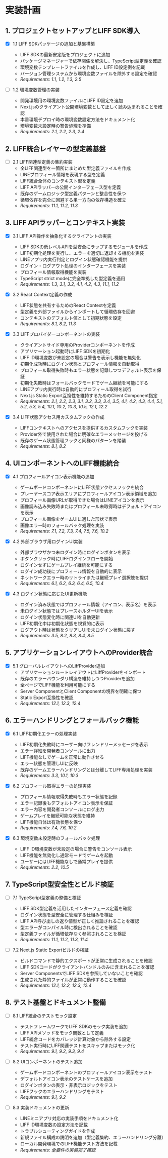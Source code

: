 # 実装計画

## 1. プロジェクトセットアップとLIFF SDK導入

- [x] 1.1 LIFF SDKパッケージの追加と基盤構築
  - LIFF SDKの最新安定版をプロジェクトに追加
  - パッケージマネージャーで依存関係を解決し、TypeScript型定義を確認
  - 環境変数テンプレートファイルを作成し、LIFF ID設定例を記載
  - バージョン管理システムから環境変数ファイルを除外する設定を確認
  - _Requirements: 1.1, 1.2, 1.3, 2.5_

- [ ] 1.2 環境変数管理の実装
  - 開発環境用の環境変数ファイルにLIFF ID設定を追加
  - Next.jsのクライアント公開環境変数として正しく読み込まれることを確認
  - 本番環境デプロイ時の環境変数設定方法をドキュメント化
  - 環境変数未設定時の警告処理を準備
  - _Requirements: 2.1, 2.2, 2.3, 2.4_

## 2. LIFF統合レイヤーの型定義基盤

- [ ] 2.1 LIFF関連型定義の集約実装
  - 全LIFF関連型を一箇所にまとめた型定義ファイルを作成
  - LINEプロフィール情報を表現する型を定義
  - LIFF統合全体のコンテキスト型を定義
  - LIFF APIラッパーの公開インターフェース型を定義
  - 既存のゲームロジック型定義パターンと整合性を保つ
  - 循環依存を完全に回避する単一方向の依存構造を確立
  - _Requirements: 11.1, 11.2, 11.3_

## 3. LIFF APIラッパーとコンテキスト実装

- [x] 3.1 LIFF API操作を抽象化するクライアントの実装
  - LIFF SDKの低レベルAPIを型安全にラップするモジュールを作成
  - LIFF初期化処理を実行し、エラーを適切に返却する機能を実装
  - LINEアプリ内実行判定とログイン状態確認機能を提供
  - ログイン・ログアウト処理のインターフェースを実装
  - プロフィール情報取得機能を実装
  - TypeScript strict modeに完全準拠した型定義を適用
  - _Requirements: 1.3, 3.1, 3.2, 4.1, 4.2, 4.3, 11.1, 11.2_

- [x] 3.2 React Context定義の作成
  - LIFF状態を共有するためのReact Contextを定義
  - 型定義を外部ファイルからインポートして循環依存を回避
  - コンテキストのデフォルト値として初期状態を設定
  - _Requirements: 8.1, 8.2, 11.3_

- [x] 3.3 LIFFプロバイダーコンポーネントの実装
  - クライアントサイド専用のProviderコンポーネントを作成
  - アプリケーション起動時にLIFF SDKを初期化
  - LIFF ID環境変数が未設定の場合は警告を表示し機能を無効化
  - 初期化成功時にログイン状態とプロフィール情報を自動取得
  - プロフィール取得失敗時もエラー状態を記録しつつデフォルト表示を保証
  - 初期化失敗時はフォールバックモードでゲーム継続を可能にする
  - LINEアプリ内実行時は自動的にプロフィール取得を試行
  - Next.js Static Export互換性を維持するためのClient Component指定
  - _Requirements: 2.1, 2.2, 2.3, 3.1, 3.2, 3.3, 3.4, 3.5, 4.1, 4.2, 4.3, 4.4, 5.1, 5.2, 5.3, 5.4, 10.1, 10.2, 10.3, 10.5, 12.1, 12.2_

- [x] 3.4 LIFF状態アクセス用カスタムフックの作成
  - LIFFコンテキストへのアクセスを提供するカスタムフックを実装
  - Provider外で使用された場合に明確なエラーメッセージを投げる
  - 既存のゲーム状態管理フックと同様のパターンを踏襲
  - _Requirements: 8.1, 8.2_

## 4. UIコンポーネントへのLIFF機能統合

- [x] 4.1 プロフィールアイコン表示機能の追加
  - ゲームボードコンポーネントにLIFF状態アクセスフックを統合
  - プレーヤースコア表示エリアにプロフィールアイコン表示領域を追加
  - プロフィール画像URLが取得できた場合はLINEアイコンを表示
  - 画像読み込み失敗時またはプロフィール未取得時はデフォルトアイコンを表示
  - プロフィール画像をゲームUIに適した形状で表示
  - 画像エラー時のフォールバック処理を実装
  - _Requirements: 7.1, 7.2, 7.3, 7.4, 7.5, 7.6, 10.2_

- [x] 4.2 外部ブラウザ用ログインUI実装
  - 外部ブラウザかつ未ログイン時にログインボタンを表示
  - ボタンクリック時にLIFFログインフローを開始
  - ログインせずにゲームプレイ継続を可能にする
  - ログイン成功後にプロフィール情報を自動的に表示
  - ネットワークエラー時のリトライまたは継続プレイ選択肢を提供
  - _Requirements: 6.1, 6.2, 6.3, 6.4, 6.5, 10.4_

- [x] 4.3 ログイン状態に応じたUI更新機能
  - ログイン済み状態ではプロフィール情報（アイコン、表示名）を表示
  - 未ログイン状態ではプレースホルダーUIを表示
  - ログイン状態変化時に関連UIを自動更新
  - LIFF初期化中は初期化状態を視覚的に表示
  - ログアウト時は状態をクリアしUIを未ログイン状態に戻す
  - _Requirements: 3.5, 8.2, 8.3, 8.4, 8.5_

## 5. アプリケーションレイアウトへのProvider統合

- [x] 5.1 グローバルレイアウトへのLiffProvider追加
  - アプリケーションルートレイアウトにLiffProviderをインポート
  - 既存のエラーバウンダリ構造を維持しつつProviderを追加
  - 全ページでLIFF機能を利用可能にする
  - Server ComponentとClient Componentの境界を明確に保つ
  - Static Export互換性を確認
  - _Requirements: 12.1, 12.3, 12.4_

## 6. エラーハンドリングとフォールバック機能

- [x] 6.1 LIFF初期化エラーの処理実装
  - LIFF初期化失敗時にユーザー向けフレンドリーメッセージを表示
  - エラー詳細を開発者コンソールに出力
  - LIFF機能なしでゲームを正常に動作させる
  - エラー状態を管理しUIに反映
  - 既存のゲームエラーハンドリングとは分離してLIFF専用処理を実装
  - _Requirements: 3.3, 10.1, 10.3_

- [x] 6.2 プロフィール取得エラーの処理実装
  - プロフィール情報取得失敗時もエラー状態を記録
  - エラー記録後もデフォルトアイコン表示を保証
  - エラー内容を開発者コンソールにログ出力
  - ゲームプレイを継続可能な状態を維持
  - LIFF機能自体は有効状態を保つ
  - _Requirements: 7.4, 7.6, 10.2_

- [x] 6.3 環境変数未設定時のフォールバック処理
  - LIFF ID環境変数が未設定の場合に警告をコンソール表示
  - LIFF機能を無効化し通常モードでゲームを起動
  - ユーザーにはLIFF機能なしで通常プレイを提供
  - _Requirements: 2.2, 10.5_

## 7. TypeScript型安全性とビルド検証

- [ ] 7.1 TypeScript型定義の整備と検証
  - LIFF SDK型定義を活用したインターフェース定義を確認
  - ログイン状態を型安全に管理する仕組みを検証
  - LIFF API呼び出しの返り値型が正しく推論されることを確認
  - 型エラーがコンパイル時に検出されることを確認
  - 型定義ファイルが循環依存なく参照されることを検証
  - _Requirements: 11.1, 11.2, 11.3, 11.4_

- [ ] 7.2 Next.js Static Exportビルドの検証
  - ビルドコマンドで静的エクスポートが正常に生成されることを確認
  - LIFF SDKコードがクライアントバンドルのみに含まれることを確認
  - Server ComponentsでLIFF SDKを参照していないことを確認
  - 生成された静的ファイルが正常に動作することを確認
  - _Requirements: 12.1, 12.2, 12.3, 12.4_

## 8. テスト基盤とドキュメント整備

- [ ] 8.1 LIFF統合のテストモック設定
  - テストフレームワークでLIFF SDKのモック実装を追加
  - LIFF APIメソッドをモック関数として定義
  - LIFF統合コードをカバレッジ計算対象から除外する設定
  - テスト実行時にLIFF関連テストをスキップまたはモック化
  - _Requirements: 9.1, 9.2, 9.3, 9.4_

- [ ] 8.2 UIコンポーネントのテスト追加
  - ゲームボードコンポーネントのプロフィールアイコン表示をテスト
  - デフォルトアイコン表示のテストケースを追加
  - ログインボタンの表示・非表示ロジックをテスト
  - LIFFフックのエラーハンドリングをテスト
  - _Requirements: 9.1, 9.2_

- [ ] 8.3 実装ドキュメントの更新
  - LINEミニアプリ対応の実装手順をドキュメント化
  - LIFF ID環境変数の設定方法を記載
  - トラブルシューティングガイドを作成
  - 新規ファイル構成の説明を追加（型定義集約、エラーハンドリング分離）
  - ローカル開発環境でのLIFF機能テスト方法を記載
  - _Requirements: 全要件の実装完了確認_

